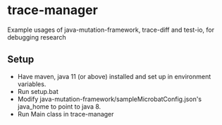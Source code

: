 # trace-manager
Example usages of java-mutation-framework, trace-diff and test-io, for debugging research

## Setup
- Have maven, java 11 (or above) installed and set up in environment variables.
- Run setup.bat
- Modify java-mutation-framework/sampleMicrobatConfig.json's java_home to point to java 8.
- Run Main class in trace-manager
